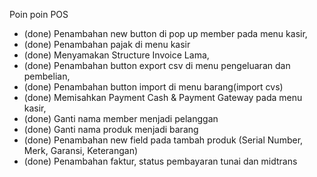 Poin poin POS
- (done) Penambahan new button di pop up member pada menu kasir,
- (done) Penambahan pajak di menu kasir
- (done) Menyamakan Structure Invoice Lama,
- (done) Penambahan button export csv di menu pengeluaran dan pembelian,
- (done) Penambahan button import di menu barang(import cvs)
- (done) Memisahkan Payment Cash & Payment Gateway pada menu kasir,
- (done) Ganti nama member menjadi pelanggan
- (done) Ganti nama produk menjadi barang
- (done) Penambahan new field pada tambah produk (Serial Number, Merk, Garansi, Keterangan)
- (done) Penambahan faktur, status pembayaran tunai dan midtrans
